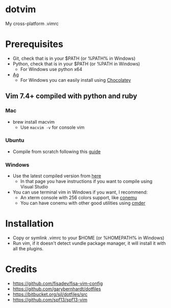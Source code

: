 dotvim
======
My cross-platform .vimrc

# Prerequisites
- Git, check that is in your $PATH (or %PATH% in Windows)
- Python, check that is in your $PATH (or %PATH in Windows)
  - For Windows use python x64
- [Ag](https://github.com/ggreer/the_silver_searcher)
  - For Windows you can easily install using [Chocolatey](http://chocolatey.org/)

## Vim 7.4+ compiled with python and ruby

### Mac
- brew install macvim
    - Use `macvim -v` for console vim

### Ubuntu
- Compile from scratch following this [guide](http://zaiste.net/2013/05/compiling_vim_with_ruby_and_python_support_on_ubuntu/)

### Windows
- Use the latest compiled version from [here](http://solar-blogg.blogspot.ca/p/vim-build.html)
    - In that page you have instructions if you want to compile using Visual Studio
- You can use terminal vim in Windows if you want, I recommend:
    - An xterm console with 256 colors support, like [conemu](https://code.google.com/p/conemu-maximus5/)
    - You can have conemu with other good utilities using [cmder](http://bliker.github.io/cmder/)

# Installation
- Copy or symlink .vimrc to your $HOME (or %HOMEPATH% in Windows)
- Run vim, if it doesn't detect vundle package manager, it will install it with
  all the plugins.

# Credits
- https://github.com/fisadev/fisa-vim-config
- https://github.com/garybernhardt/dotfiles
- https://bitbucket.org/sjl/dotfiles/src
- https://github.com/spf13/spf13-vim

